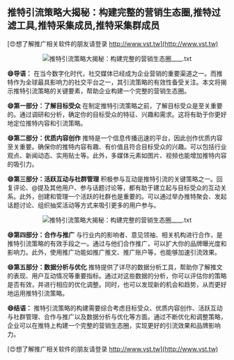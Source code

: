 ## **推特引流策略大揭秘：构建完整的营销生态圈,推特过滤工具,推特采集成员,推特采集群成员**

[😍想了解推广相关软件的朋友请登录 http://www.vst.tw](http://www.vst.tw)

 <center><img src="https://vst.tw/MP4/tuiguang/png/6.png" alt="推特引流策略大揭秘：构建完整的营销生态圈____.txt"></center>

**😄导语：**
在当今数字化时代，社交媒体已经成为企业营销的重要渠道之一。而推特作为全球最具影响力的社交平台之一，其引流策略的有效性备受关注。本文将揭示推特引流策略的关键要素，帮助企业构建一个完整的营销生态圈。

**😄第一部分：了解目标受众**
在制定推特引流策略之前，了解目标受众是至关重要的。通过调研和分析，确定你的目标受众的特征、兴趣和需求。这将有助于你更好地定位推特内容和引流策略。

**😄第二部分：优质内容创作**
推特是一个信息传播迅速的平台，因此创作优质内容至关重要。确保你的推特内容有趣、有价值且符合目标受众的兴趣。可以包括行业观点、新闻动态、实用贴士等。此外，多媒体元素如图片、视频也能增加推特内容的吸引力。

**😄第三部分：活跃互动与社群管理**
积极参与互动是推特引流的关键策略之一。回复评论、@提及其他用户、参与话题讨论等，都有助于建立起与目标受众的互动关系。此外，创建和管理一个活跃的社群也是重要的。可以通过举办推特聚会、发起话题讨论、组织抽奖活动等方式来吸引更多的用户参与。

 <center><img src="https://vst.tw/MP4/tuiguang/png/1.png" alt="推特引流策略大揭秘：构建完整的营销生态圈____.txt"></center>

**😄第四部分：合作与推广**
与行业内的影响者、意见领袖、相关机构进行合作，是推特引流策略的有效手段之一。通过与他们合作推广，可以扩大你的品牌曝光度和影响力。此外，使用推广功能如推广推文、推广账户等，也能够加速引流效果。

**😄第五部分：数据分析与优化**
推特提供了详尽的数据分析工具，帮助你了解推文的表现、用户互动情况等重要指标。通过对这些数据的分析，你可以评估你的策略是否有效，并进行相应的优化调整。同时，也可以发现新的机会和趋势，从而更好地运用推特引流策略。

**😄结语：**
推特引流策略的构建需要综合考虑目标受众、优质内容创作、活跃互动与社群管理、合作与推广以及数据分析与优化等方面。通过不断优化和调整策略，企业可以在推特上构建一个完整的营销生态圈，实现更好的引流效果和品牌影响力。

[😍想了解推广相关软件的朋友请登录 http://www.vst.tw](http://www.vst.tw)



